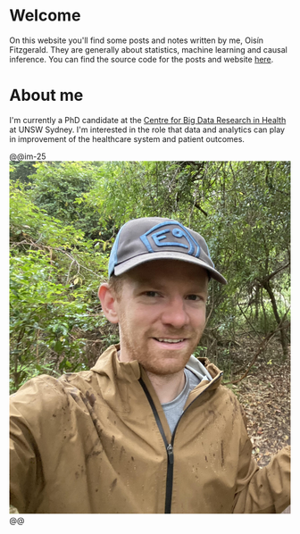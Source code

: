 
# Welcome

On this website you'll find some posts and notes written by me, Oisín Fitzgerald. They are generally about statistics, machine learning and causal inference. You can find the source code for the posts and website [here](https://github.com/oizin/oizin.github.io).

# About me

I'm currently a PhD candidate at the [Centre for Big Data Research in Health](https://cbdrh.med.unsw.edu.au/) at UNSW Sydney. I'm interested in the role that data and analytics can play in improvement of the healthcare system and patient outcomes.


@@im-25
![](/assets/jervisbay.jpg)
@@
